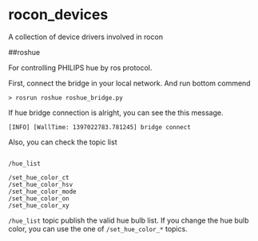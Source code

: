 rocon_devices
=============

A collection of device drivers involved in rocon


##roshue

For controlling PHILIPS hue by ros protocol.

First, connect the bridge in your local network. And run bottom commend

```
> rosrun roshue roshue_bridge.py
```
If hue bridge connection is alright, you can see the this message.

```
[INFO] [WallTime: 1397022783.781245] bridge connect
```
Also, you can check the topic list

```

/hue_list

/set_hue_color_ct
/set_hue_color_hsv
/set_hue_color_mode
/set_hue_color_on
/set_hue_color_xy

```
```/hue_list``` topic publish the valid hue bulb list. If you change the hue bulb color, you can use the one of ```/set_hue_color_*``` topics.
